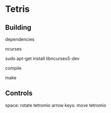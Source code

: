 # Tetris

## Building

dependencies

ncurses

sudo apt-get install libncurses5-dev

compile

make


## Controls

space: rotate tetromio
arrow keys: move tetromio
